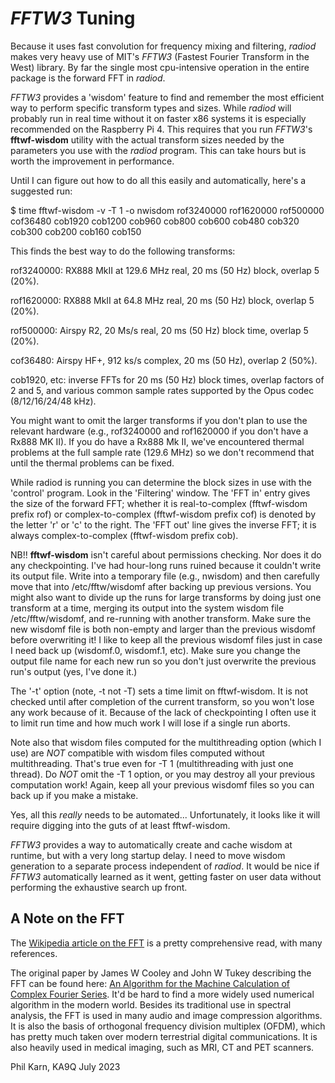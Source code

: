 *FFTW3* Tuning
==============

Because it uses fast convolution for frequency mixing and filtering,
*radiod* makes very heavy use of MIT's *FFTW3* (Fastest Fourier Transform
in the West) library. By far the single most cpu-intensive operation
in the entire package is the forward FFT in *radiod*.

*FFTW3* provides a 'wisdom' feature to find and remember the most
efficient way to perform specific transform types and sizes.  While
*radiod* will probably run in real time without it on faster x86
systems it is especially recommended on the Raspberry Pi 4. This
requires that you run *FFTW3*'s **fftwf-wisdom** utility with the actual
transform sizes needed by the parameters you use with the *radiod*
program. This can take hours but is worth the improvement in
performance.

Until I can figure out how to do all this easily and automatically,
here's a suggested run:

$ time fftwf-wisdom -v -T 1 -o nwisdom rof3240000 rof1620000 rof500000 cof36480 cob1920 cob1200 cob960 cob800 cob600 cob480 cob320 cob300 cob200 cob160 cob150

This finds the best way to do the following transforms:

rof3240000: RX888 MkII at 129.6 MHz real, 20 ms (50 Hz) block, overlap 5 (20%).

rof1620000: RX888 MkII at 64.8 MHz real, 20 ms (50 Hz) block, overlap 5 (20%).

rof500000: Airspy R2, 20 Ms/s real, 20 ms (50 Hz) block time, overlap 5 (20%).

cof36480: Airspy HF+, 912 ks/s complex, 20 ms (50 Hz), overlap 2 (50%).

cob1920, etc: inverse FFTs for 20 ms (50 Hz) block times, overlap
factors of 2 and 5, and various common sample rates supported by the
Opus codec (8/12/16/24/48 kHz).

You might want to omit the larger transforms if you don't plan to use
the relevant hardware (e.g., rof3240000 and rof1620000 if you don't
have a Rx888 MK II). If you do have a Rx888 Mk II, we've encountered
thermal problems at the full sample rate (129.6 MHz) so we don't
recommend that until the thermal problems can be fixed.

While radiod is running you can determine the block sizes in use with
the 'control' program. Look in the 'Filtering' window. The 'FFT in'
entry gives the size of the forward FFT; whether it is real-to-complex
(fftwf-wisdom prefix rof) or complex-to-complex (fftwf-wisdom prefix
cof) is denoted by the letter 'r' or 'c' to the right.  The 'FFT out'
line gives the inverse FFT; it is always complex-to-complex
(fftwf-wisdom prefix cob).

NB!! **fftwf-wisdom** isn't careful about permissions checking. Nor
does it do any checkpointing. I've had hour-long runs ruined because
it couldn't write its output file. Write into a temporary file (e.g.,
nwisdom) and then carefully move that into /etc/fftw/wisdomf after
backing up previous versions. You might also want to divide up the
runs for large transforms by doing just one transform at a time,
merging its output into the system wisdom file /etc/fftw/wisdomf, and
re-running with another transform. Make sure the new wisdomf file is
both non-empty and larger than the previous wisdomf before overwriting
it!  I like to keep all the previous wisdomf files just in case I need
back up (wisdomf.0, wisdomf.1, etc). Make sure you change the output
file name for each new run so you don't just overwrite the previous
run's output (yes, I've done it.)

The '-t' option (note, -t not -T) sets a time limit on
fftwf-wisdom. It is not checked until after completion of the current
transform, so you won't lose any work because of it. Because of the
lack of checkpointing I often use it to limit run time and how much
work I will lose if a single run aborts.

Note also that wisdom files computed for the multithreading option
(which I use) are *NOT* compatible with wisdom files computed without
multithreading. That's true even for -T 1 (multithreading with just
one thread). Do *NOT* omit the -T 1 option, or you may destroy all
your previous computation work! Again, keep all your previous wisdomf
files so you can back up if you make a mistake.

Yes, all this *really* needs to be automated... Unfortunately, it
looks like it will require digging into the guts of at least
fftwf-wisdom.

*FFTW3* provides a way to automatically create and cache wisdom at
runtime, but with a very long startup delay. I need to move wisdom
generation to a separate process independent of *radiod*. It would be
nice if *FFTW3* automatically learned as it went, getting faster on
user data without performing the exhaustive search up front.

A Note on the FFT
-----------------

The [Wikipedia article on the
FFT](https://en.wikipedia.org/wiki/Fast_Fourier_transform) is a pretty
comprehensive read, with many references.

The original paper by James W Cooley and John W Tukey describing the
FFT can be found here: [An Algorithm for the Machine Calculation of
Complex Fourier
Series](https://www.ams.org/journals/mcom/1965-19-090/S0025-5718-1965-0178586-1/S0025-5718-1965-0178586-1.pdf). It'd
be hard to find a more widely used numerical algorithm in the modern
world. Besides its traditional use in spectral analysis, the FFT is
used in many audio and image compression algorithms. It is also the
basis of orthogonal frequency division multiplex (OFDM), which has
pretty much taken over modern terrestrial digital communications. It
is also heavily used in medical imaging, such as MRI, CT and PET
scanners.

Phil Karn, KA9Q
July 2023
